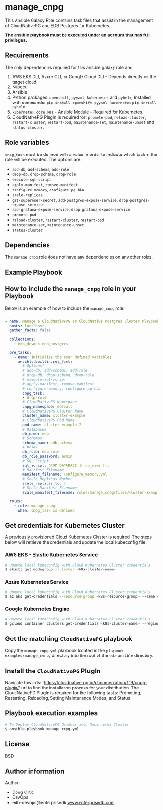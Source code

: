 # manage_cnpg

This Ansible Galaxy Role contains task files that assist in the management of CloudNativePG and EDB Postgres for Kubernetes.

**The ansible playbook must be executed under an account that has full
privileges.**

## Requirements

The only dependencies required for this ansible galaxy role are:

  1. AWS EKS CLI, Azure CLI, or Google Cloud CLI - Depends directly on the target cloud
  2. Kubectl
  3. Ansible
  4. Python packages: `openshift`, `pyyaml`, `kubernetes` and `pyhelm`;
     Installed with commands:
     `pip install openshift pyyaml kubernetes`
     `pip install pyhelm`
  5. `kubernetes.core.k8s` - Ansible Module - Required for Kubernetes.
  6. CloudNativePG PlugIn is required for: `promote-pod`, `reload-cluster`, `restart-cluster`, `restart-pod`,
     `maintenance-set`, `maintenance-unset` and `status-cluster`.

## Role variables

`cnpg_task` must be defined with a value in order to indicate which task in the role will be executed.
The options are:
- `add-db`, `add-schema`, `add-role`
- `drop-db`, `drop-schema`, `drop-role`
- `execute-sql-script`
- `apply-manifest`, `remove-manifest`
- `configure-memory`, `configure-pg-hba`
- `scale-replicas`
- `get-superuser-secret`, `add-postgres-expose-service`, `drop-postgres-expose-service`
- `add-grafana-expose-service`, `drop-grafana-expose-service`
- `promote-pod`
- `reload-cluster`, `restart-cluster`, `restart-pod`
- `maintenance-set`, `maintenance-unset`
- `status-cluster`


## Dependencies

The `manage_cnpg` role does not have any dependencies on any other roles.

## Example Playbook

## How to include the `manage_cnpg` role in your Playbook

Below is an example of how to include the `manage_cnpg` role:

```yaml
---
- name: Manage a CloudNativePG or CloudNative Postgres Cluster Playbook
  hosts: localhost
  gather_facts: false

  collections:
    - edb_devops.edb_postgres

  pre_tasks:
    - name: Initialize the user defined variables
      ansible.builtin.set_fact:
        # Options"
        # add-db, add-schema, add-role
        # drop-db, drop-schema, drop-role
        # execute-sql-script
        # apply-manifest, remove-manifest
        # configure-memory, configure-pg-hba
        cnpg_task: 
        - drop-role
        # CloudNativePG Namespace
        cnpg_namespace: default
        # CloudNativePG Cluster Name
        cluster_name: cluster-example
        # CloudNativePG Pod Name
        pod_name: cluster-example-2
        # Databases
        db_name: edb
        # Schemas
        schema_name: edb_schema
        # Roles
        db_role: edb_role
        db_role_password: admin
        # SQL Script
        sql_script: DROP DATABASE {{ db_name }};
        # Manifest Filename
        manifest_filename: configure_memory.yml
        # Scale Replicas Number
        scale_replicas_to: 3
        # Scale Manifest Filename
        scale_manifest_filename: roles/manage_cnpg/files/cluster-example.yml

  roles:
    - role: manage_cnpg
      when: cnpg_task is defined
```

## Get credentials for Kubernetes Cluster

A previously provisioned Cloud Kubernetes Cluster is required.
The steps below will retrieve the credentials and update the local kubeconfig file.

### AWS EKS - Elastic Kubernetes Service
```bash
# Update local kubeconfig with Cloud Kubernetes Cluster credentials
$ eksctl get nodegroup --cluster <k8s-cluster-name>
```

### Azure Kubernetes Service
```bash
# Update local kubeconfig with Cloud Kubernetes Cluster credentials
$ az aks get-credentials --resource-group <k8s-resource-group> --name <k8s-cluster-name>
```

### Google Kubernetes Engine
```bash
# Update local kubeconfig with Cloud Kubernetes Cluster credentials
$ gcloud container clusters get-credentials <k8s-cluster-name> --region <gcloud-region>
```

## Get the matching `CloudNativePG` playbook

Copy the `manage_cnpg.yml` playbook located in the `playbook-examples/manage_cvnpg` directory into the root of the `edb-ansible` directory.

## Install the `CloudNativePG` PlugIn

Navigate towards: 'https://cloudnative-pg.io/documentation/1.19/cnpg-plugin/' url to find the installation process for your distribution.
The CloudNativePG PlugIn is required for the following tasks: Promoting, Restarting, Reloading, Setting Maintenance Modes, and Status

## Playbook execution examples

```bash
# To Deploy CloudNativePG Sandbox into Kubernetes Cluster
$ ansible-playbook manage_cnpg.yml 
```

## License

BSD

## Author information

Author:

  * Doug Ortiz
  * DevOps
  * edb-devops@enterprisedb www.enterprisedb.com
